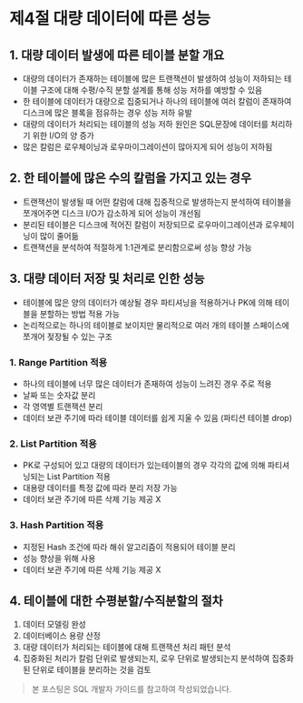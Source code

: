 # 제4절 대량 데이터에 따른 성능

## 1. 대량 데이터 발생에 따른 테이블 분할 개요

- 대량의 데이터가 존재하는 테이블에 많은 트랜잭션이 발생하여 성능이 저하되는 테이블 구조에 대해 수평/수직 분할 설계를 통해 성능 저하를 예방할 수 있음
- 한 테이블에 데이터가 대량으로 집중되거나 하나의 테이블에 여러 칼럼이 존재하여 디스크에 많은 블록을 점유하는 경우 성능 저하 유발
- 대량의 데이터가 처리되는 테이블의 성능 저하 원인은 SQL문장에 데이터를 처리하기 위한 I/O의 양 증가
- 많은 칼럼은 로우체이닝과 로우마이그레이션이 많아지게 되어 성능이 저하됨

## 2. 한 테이블에 많은 수의 칼럼을 가지고 있는 경우

- 트랜잭션이 발생될 때 어떤 칼럼에 대해 집중적으로 발생하는지 분석하여 테이블을 쪼개어주면 디스크 I/O가 감소하게 되어 성능이 개선됨
- 분리된 테이블은 디스크에 적어진 칼럼이 저장되므로 로우마이그레이션과 로우체이닝이 많이 줄어듦
- 트랜잭션을 분석하여 적절하게 1:1관계로 분리함으로써 성능 향상 가능

## 3. 대량 데이터 저장 및 처리로 인한 성능

- 테이블에 많은 양의 데이터가 예상될 경우 파티셔닝을 적용하거나 PK에 의해 테이블을 분할하는 방법 적용 가능
- 논리적으로는 하나의 테이블로 보이지만 물리적으로 여러 개의 테이블 스페이스에 쪼개어 젖장될 수 있는 구조

### 1. Range Partition 적용

- 하나의 테이블에 너무 많은 데이터가 존재하여 성능이 느려진 경우 주로 적용
- 날짜 또는 숫자값 분리
- 각 영역별 트랜잭션 분리
- 데이터 보관 주기에 따라 테이블 데이터를 쉽게 지울 수 있음 (파티션 테이블 drop)

### 2. List Partition 적용

- PK로 구성되어 있고 대량의 데이터가 있는테이블의 경우 각각의 값에 의해 파티셔닝되는 List Partition 적용
- 대용량 데이터를 특정 값에 따라 분리 저장 가능
- 데이터 보관 주기에 따른 삭제 기능 제공 X

### 3. Hash Partition 적용

- 지정된 Hash 조건에 따라 해쉬 알고리즘이 적용되어 테이블 분리
- 성능 향상을 위해 사용
- 데이터 보관 주기에 따른 삭제 기능 제공 X

## 4. 테이블에 대한 수평분할/수직분할의 절차

1. 데이터 모델링 완성
2. 데이터베이스 용량 산정
3. 대량 데이터가 처리되는 테이블에 대해 트랜잭션 처리 패턴 분석
4. 집중화된 처리가 칼럼 단위로 발생되는지, 로우 단위로 발생되는지 분석하여 집중화된 단위로 테이블을 분리하는 것을 검토

> 본 포스팅은 SQL 개발자 가이드를 참고하여 작성되었습니다.